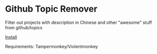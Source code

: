 # Github Topic Remover
Filter out projects with description in Chinese and other "awesome" stuff from github/topics

[Install](https://github.com/MiLigocki/Github-Topic-Remover/raw/main/GithubTopicFilter.user.js)

Requirements:
Tampermonkey/Violentmonkey
